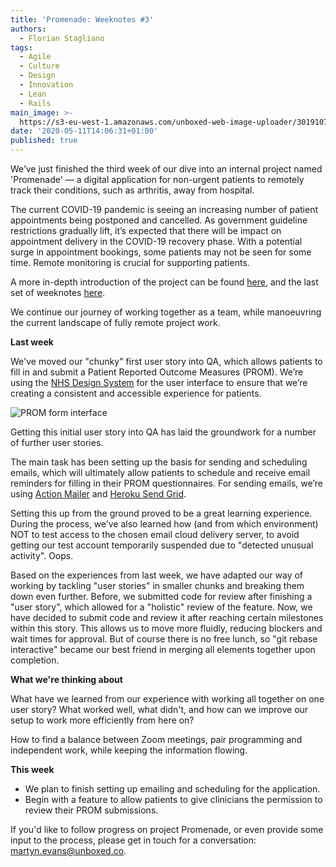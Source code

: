 ```yaml
---
title: 'Promenade: Weeknotes #3'
authors:
  - Florian Stagliano
tags:
  - Agile
  - Culture
  - Design
  - Innovation
  - Lean
  - Rails
main_image: >-
  https://s3-eu-west-1.amazonaws.com/unboxed-web-image-uploader/30191076c0a921727bf63f919c342d39.png
date: '2020-05-11T14:06:31+01:00'
published: true
---
```

We’ve just finished the third week of our dive into an internal project named 'Promenade' — a digital application for non-urgent patients to remotely track their conditions, such as arthritis, away from hospital.

The current COVID-19 pandemic is seeing an increasing number of patient appointments being postponed and cancelled. As government guideline restrictions gradually lift, it’s expected that there will be impact on appointment delivery in the COVID-19 recovery phase. With a potential surge in appointment bookings, some patients may not be seen for some time. Remote monitoring is crucial for supporting patients.

A more in-depth introduction of the project can be found [here](https://unboxed.co/blog/using-patient-reported-outcome-measures-proms-to-keep-patients-safe/), and the last set of weeknotes [here](https://unboxed.co/blog/promenade-weeknotes-2/).

We continue our journey of working together as a team, while manoeuvring the current landscape of fully remote project work.

**Last week**

We've  moved our "chunky" first user story into QA, which allows patients to fill in and submit a  Patient Reported Outcome Measures (PROM). We’re using the [NHS Design System](https://service-manual.nhs.uk/design-system) for the user interface to ensure that we’re creating a consistent and accessible experience for patients.

![PROM form interface](https://s3-eu-west-1.amazonaws.com/unboxed-web-image-uploader/30191076c0a921727bf63f919c342d39.png)

Getting this initial user story into QA has laid the groundwork for a number of further user stories.

The main task has been setting up the basis for sending and scheduling emails, which will ultimately allow patients to schedule and receive email reminders for filling in their PROM questionnaires. For sending emails, we’re using [Action Mailer](https://guides.rubyonrails.org/action_mailer_basics.html) and [Heroku Send Grid](https://devcenter.heroku.com/articles/sendgrid). 

Setting this up from the ground proved to be a great learning experience. During the process, we’ve also learned how (and from which environment) NOT to test access to the chosen email cloud delivery server, to avoid getting our test account temporarily suspended due to "detected unusual activity". Oops.

Based on the experiences from last week, we have adapted our way of working by tackling "user stories" in smaller chunks and breaking them down even further. Before, we submitted code for review after finishing a "user story", which allowed for a "holistic" review of the feature. Now, we have decided to submit code and review it after reaching certain milestones within this story. This allows us to move more fluidly, reducing blockers and wait times for approval. But of course there is no free lunch, so "git rebase interactive" became our best friend in merging all elements together upon completion.

**What we're thinking about**

What have we learned from our experience with working all together on one user story? What worked well, what didn't, and how can we improve our setup to work more efficiently from here on?

How to find a balance between Zoom meetings, pair programming and independent work, while keeping the information flowing.

**This week**

* We plan to finish setting up emailing and scheduling for the application.
* Begin with a feature to allow patients to give clinicians the permission to review their PROM submissions.

If you'd like to follow progress on project Promenade, or even provide some input to the process, please get in touch for a conversation: martyn.evans@unboxed.co.
